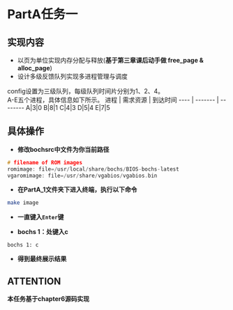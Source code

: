 # PartA任务一

## 实现内容

* 以页为单位实现内存分配与释放(**基于第三章课后动手做 free_page & alloc_page**)
* 设计多级反馈队列实现多进程管理与调度

config设置为三级队列，每级队列时间片分别为1、2、4。
<br>A-E五个进程，具体信息如下所示。
进程 | 需求资源 | 到达时间
---- | ------- | --------
A|3|0
B|8|1
C|4|3
D|5|4
E|7|5


## 具体操作

* **修改bochsrc中文件为你当前路径**
``` c
# filename of ROM images
romimage: file=/usr/local/share/bochs/BIOS-bochs-latest
vgaromimage: file=/usr/share/vgabios/vgabios.bin
```

* **在PartA_1文件夹下进入终端，执行以下命令**
``` bash
make image
```

* **一直键入```Enter```键**

* **bochs 1：处键入c**

```
bochs 1: c
```

* **得到最终展示结果**

## ATTENTION
**本任务基于chapter6源码实现**

